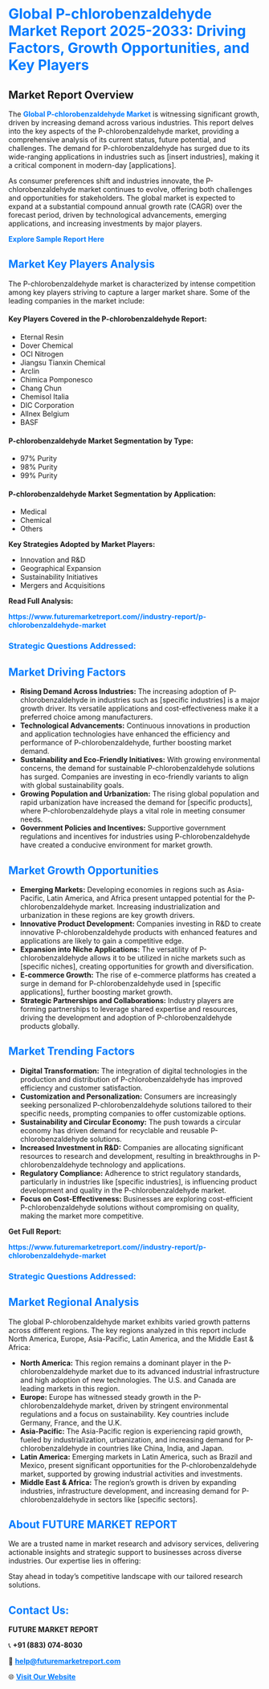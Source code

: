 <h1 style="color: #007BFF;">Global P-chlorobenzaldehyde Market Report 2025-2033: Driving Factors, Growth Opportunities, and Key Players</h1>

<section id="overview">
<h2>Market Report Overview</h2>
<p>The <a href="https://www.futuremarketreport.com//industry-report/p-chlorobenzaldehyde-market" style="color: #007BFF; text-decoration: none;"><strong>Global P-chlorobenzaldehyde Market</strong></a> is witnessing significant growth, driven by increasing demand across various industries. This report delves into the key aspects of the P-chlorobenzaldehyde market, providing a comprehensive analysis of its current status, future potential, and challenges. The demand for P-chlorobenzaldehyde has surged due to its wide-ranging applications in industries such as [insert industries], making it a critical component in modern-day [applications].</p>
<p>As consumer preferences shift and industries innovate, the P-chlorobenzaldehyde market continues to evolve, offering both challenges and opportunities for stakeholders. The global market is expected to expand at a substantial compound annual growth rate (CAGR) over the forecast period, driven by technological advancements, emerging applications, and increasing investments by major players.</p>
</section>

<section id="overview">
<p><a href="https://www.futuremarketreport.com//request-sample/reportId=53227" style="color: #007BFF; text-decoration: none;"><strong>Explore Sample Report Here</strong></a></p>
</section>

<section id="key-players">
<h2 style="color: #007BFF;">Market Key Players Analysis</h2>
<p>The P-chlorobenzaldehyde market is characterized by intense competition among key players striving to capture a larger market share. Some of the leading companies in the market include:</p>
<h4>Key Players Covered in the P-chlorobenzaldehyde Report:</h4>
<ul><li>Eternal Resin</li><li>Dover Chemical</li><li>OCI Nitrogen</li><li>Jiangsu Tianxin Chemical</li><li>Arclin</li><li>Chimica Pomponesco</li><li>Chang Chun</li><li>Chemisol Italia</li><li>DIC Corporation</li><li>Allnex Belgium</li><li>BASF</li></ul>
<h4>P-chlorobenzaldehyde Market Segmentation by Type:</h4>
<ul><li>97% Purity</li><li>98% Purity</li><li>99% Purity</li></ul>

<h4>P-chlorobenzaldehyde Market Segmentation by Application:</h4>
<ul><li>Medical</li><li>Chemical</li><li>Others</li></ul>
<p><strong>Key Strategies Adopted by Market Players:</strong></p>
<ul>
<li>Innovation and R&D</li>
<li>Geographical Expansion</li>
<li>Sustainability Initiatives</li>
<li>Mergers and Acquisitions</li>
</ul>
</section>

<section>
<p><strong>Read Full Analysis: </strong></p><a href="https://www.futuremarketreport.com//industry-report/p-chlorobenzaldehyde-market" style="color: #007BFF; text-decoration: none;"><strong>https://www.futuremarketreport.com//industry-report/p-chlorobenzaldehyde-market</strong></a>
<h3 style="color: #007BFF;">Strategic Questions Addressed:</h3>
</section>

<section id="driving-factors">
<h2 style="color: #007BFF;">Market Driving Factors</h2>
<ul>
<li><strong>Rising Demand Across Industries:</strong> The increasing adoption of P-chlorobenzaldehyde in industries such as [specific industries] is a major growth driver. Its versatile applications and cost-effectiveness make it a preferred choice among manufacturers.</li>
<li><strong>Technological Advancements:</strong> Continuous innovations in production and application technologies have enhanced the efficiency and performance of P-chlorobenzaldehyde, further boosting market demand.</li>
<li><strong>Sustainability and Eco-Friendly Initiatives:</strong> With growing environmental concerns, the demand for sustainable P-chlorobenzaldehyde solutions has surged. Companies are investing in eco-friendly variants to align with global sustainability goals.</li>
<li><strong>Growing Population and Urbanization:</strong> The rising global population and rapid urbanization have increased the demand for [specific products], where P-chlorobenzaldehyde plays a vital role in meeting consumer needs.</li>
<li><strong>Government Policies and Incentives:</strong> Supportive government regulations and incentives for industries using P-chlorobenzaldehyde have created a conducive environment for market growth.</li>
</ul>
</section>

<section id="growth-opportunities">
<h2 style="color: #007BFF;">Market Growth Opportunities</h2>
<ul>
<li><strong>Emerging Markets:</strong> Developing economies in regions such as Asia-Pacific, Latin America, and Africa present untapped potential for the P-chlorobenzaldehyde market. Increasing industrialization and urbanization in these regions are key growth drivers.</li>
<li><strong>Innovative Product Development:</strong> Companies investing in R&D to create innovative P-chlorobenzaldehyde products with enhanced features and applications are likely to gain a competitive edge.</li>
<li><strong>Expansion into Niche Applications:</strong> The versatility of P-chlorobenzaldehyde allows it to be utilized in niche markets such as [specific niches], creating opportunities for growth and diversification.</li>
<li><strong>E-commerce Growth:</strong> The rise of e-commerce platforms has created a surge in demand for P-chlorobenzaldehyde used in [specific applications], further boosting market growth.</li>
<li><strong>Strategic Partnerships and Collaborations:</strong> Industry players are forming partnerships to leverage shared expertise and resources, driving the development and adoption of P-chlorobenzaldehyde products globally.</li>
</ul>
</section>

<section id="trending-factors">
<h2 style="color: #007BFF;">Market Trending Factors</h2>
<ul>
<li><strong>Digital Transformation:</strong> The integration of digital technologies in the production and distribution of P-chlorobenzaldehyde has improved efficiency and customer satisfaction.</li>
<li><strong>Customization and Personalization:</strong> Consumers are increasingly seeking personalized P-chlorobenzaldehyde solutions tailored to their specific needs, prompting companies to offer customizable options.</li>
<li><strong>Sustainability and Circular Economy:</strong> The push towards a circular economy has driven demand for recyclable and reusable P-chlorobenzaldehyde solutions.</li>
<li><strong>Increased Investment in R&D:</strong> Companies are allocating significant resources to research and development, resulting in breakthroughs in P-chlorobenzaldehyde technology and applications.</li>
<li><strong>Regulatory Compliance:</strong> Adherence to strict regulatory standards, particularly in industries like [specific industries], is influencing product development and quality in the P-chlorobenzaldehyde market.</li>
<li><strong>Focus on Cost-Effectiveness:</strong> Businesses are exploring cost-efficient P-chlorobenzaldehyde solutions without compromising on quality, making the market more competitive.</li>
</ul>
</section>

<section>
<p><strong>Get Full Report: </strong></p><a href="https://www.futuremarketreport.com//industry-report/p-chlorobenzaldehyde-market" style="color: #007BFF; text-decoration: none;"><strong>https://www.futuremarketreport.com//industry-report/p-chlorobenzaldehyde-market</strong></a>
<h3 style="color: #007BFF;">Strategic Questions Addressed:</h3>
</section>


<section id="regional-analysis">
<h2 style="color: #007BFF;">Market Regional Analysis</h2>
<p>The global P-chlorobenzaldehyde market exhibits varied growth patterns across different regions. The key regions analyzed in this report include North America, Europe, Asia-Pacific, Latin America, and the Middle East & Africa:</p>
<ul>
<li><strong>North America:</strong> This region remains a dominant player in the P-chlorobenzaldehyde market due to its advanced industrial infrastructure and high adoption of new technologies. The U.S. and Canada are leading markets in this region.</li>
<li><strong>Europe:</strong> Europe has witnessed steady growth in the P-chlorobenzaldehyde market, driven by stringent environmental regulations and a focus on sustainability. Key countries include Germany, France, and the U.K.</li>
<li><strong>Asia-Pacific:</strong> The Asia-Pacific region is experiencing rapid growth, fueled by industrialization, urbanization, and increasing demand for P-chlorobenzaldehyde in countries like China, India, and Japan.</li>
<li><strong>Latin America:</strong> Emerging markets in Latin America, such as Brazil and Mexico, present significant opportunities for the P-chlorobenzaldehyde market, supported by growing industrial activities and investments.</li>
<li><strong>Middle East & Africa:</strong> The region’s growth is driven by expanding industries, infrastructure development, and increasing demand for P-chlorobenzaldehyde in sectors like [specific sectors].</li>
</ul>
</section>

<footer>
<h2 style="color: #007BFF;">About FUTURE MARKET REPORT</h2>
<p>We are a trusted name in market research and advisory services, delivering actionable insights and strategic support to businesses across diverse industries. Our expertise lies in offering:</p>

<p>Stay ahead in today’s competitive landscape with our tailored research solutions.</p>

<h2 style="color: #007BFF;">Contact Us:</h2>
<p><strong>FUTURE MARKET REPORT</strong></p>
<p>📞 <strong>+91 (883) 074-8030</strong></p>
<p>📧 <strong><a href="mailto:help@futuremarketreport.com" style="color: #007BFF;">help@futuremarketreport.com</a></strong></p>
<p>🌐 <strong><a href="https://www.futuremarketreport.com/" style="color: #007BFF;">Visit Our Website</a></strong></p>
</footer>